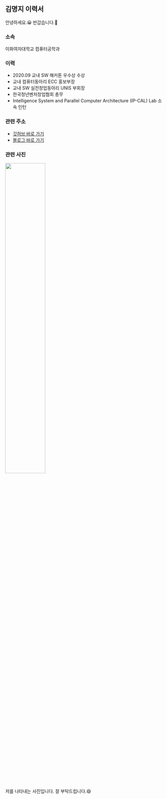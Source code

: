 ## 김명지 이력서

안녕하세요.:grinning: 반갑습니다.:hugs:

### 소속

이화여자대학교 컴퓨터공학과

### 이력

- 2020.09 교내 SW 해커톤 우수상 수상
- 교내 컴퓨터동아리 ECC 홍보부장
- 교내 SW 실전창업동아리 UNIS 부회장
- 한국청년벤처창업협회 총무
- Intelligence System and Parallel Computer Architecture (IP-CAL) Lab 소속 인턴

### 관련 주소

- [깃허브 바로 가기](https://github.com/Gom3rye)
- [블로그 바로 가기](https://gom3rye.tistory.com/)

### 관련 사진

<img src="https://user-images.githubusercontent.com/88931238/132168803-7035bafd-d26b-46c4-a37d-8def229e3689.jpg" width="50%">

저를 나타내는 사진입니다. 잘 부탁드립니다.:smile:
